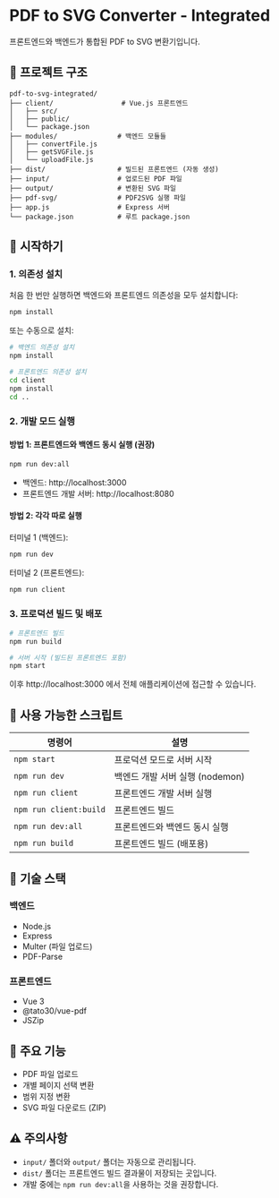 # PDF to SVG Converter - Integrated

프론트엔드와 백엔드가 통합된 PDF to SVG 변환기입니다.

## 📁 프로젝트 구조

```
pdf-to-svg-integrated/
├── client/                 # Vue.js 프론트엔드
│   ├── src/
│   ├── public/
│   └── package.json
├── modules/               # 백엔드 모듈들
│   ├── convertFile.js
│   ├── getSVGFile.js
│   └── uploadFile.js
├── dist/                  # 빌드된 프론트엔드 (자동 생성)
├── input/                 # 업로드된 PDF 파일
├── output/                # 변환된 SVG 파일
├── pdf-svg/               # PDF2SVG 실행 파일
├── app.js                 # Express 서버
└── package.json           # 루트 package.json
```

## 🚀 시작하기

### 1. 의존성 설치

처음 한 번만 실행하면 백엔드와 프론트엔드 의존성을 모두 설치합니다:

```bash
npm install
```

또는 수동으로 설치:

```bash
# 백엔드 의존성 설치
npm install

# 프론트엔드 의존성 설치
cd client
npm install
cd ..
```

### 2. 개발 모드 실행

#### 방법 1: 프론트엔드와 백엔드 동시 실행 (권장)

```bash
npm run dev:all
```

- 백엔드: http://localhost:3000
- 프론트엔드 개발 서버: http://localhost:8080

#### 방법 2: 각각 따로 실행

터미널 1 (백엔드):

```bash
npm run dev
```

터미널 2 (프론트엔드):

```bash
npm run client
```

### 3. 프로덕션 빌드 및 배포

```bash
# 프론트엔드 빌드
npm run build

# 서버 시작 (빌드된 프론트엔드 포함)
npm start
```

이후 http://localhost:3000 에서 전체 애플리케이션에 접근할 수 있습니다.

## 📝 사용 가능한 스크립트

| 명령어                 | 설명                            |
| ---------------------- | ------------------------------- |
| `npm start`            | 프로덕션 모드로 서버 시작       |
| `npm run dev`          | 백엔드 개발 서버 실행 (nodemon) |
| `npm run client`       | 프론트엔드 개발 서버 실행       |
| `npm run client:build` | 프론트엔드 빌드                 |
| `npm run dev:all`      | 프론트엔드와 백엔드 동시 실행   |
| `npm run build`        | 프론트엔드 빌드 (배포용)        |

## 🔧 기술 스택

### 백엔드

- Node.js
- Express
- Multer (파일 업로드)
- PDF-Parse

### 프론트엔드

- Vue 3
- @tato30/vue-pdf
- JSZip

## 📌 주요 기능

- PDF 파일 업로드
- 개별 페이지 선택 변환
- 범위 지정 변환
- SVG 파일 다운로드 (ZIP)

## ⚠️ 주의사항

- `input/` 폴더와 `output/` 폴더는 자동으로 관리됩니다.
- `dist/` 폴더는 프론트엔드 빌드 결과물이 저장되는 곳입니다.
- 개발 중에는 `npm run dev:all`을 사용하는 것을 권장합니다.
